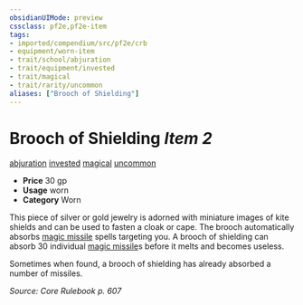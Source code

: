 ```yaml
---
obsidianUIMode: preview
cssclass: pf2e,pf2e-item
tags:
- imported/compendium/src/pf2e/crb
- equipment/worn-item
- trait/school/abjuration
- trait/equipment/invested
- trait/magical
- trait/rarity/uncommon
aliases: ["Brooch of Shielding"]
---
```

# Brooch of Shielding *Item 2*  
[abjuration](abjuration.md)  [invested](invested.md)  [magical](magical.md)  [uncommon](uncommon.md)  

- **Price** 30 gp
- **Usage** worn
- **Category** Worn

This piece of silver or gold jewelry is adorned with miniature images of kite shields and can be used to fasten a cloak or cape. The brooch automatically absorbs [magic missile](../../spells/magic-missile.md) spells targeting you. A brooch of shielding can absorb 30 individual [magic missile](../../spells/magic-missile.md)s before it melts and becomes useless.

Sometimes when found, a brooch of shielding has already absorbed a number of missiles.

*Source: Core Rulebook p. 607*